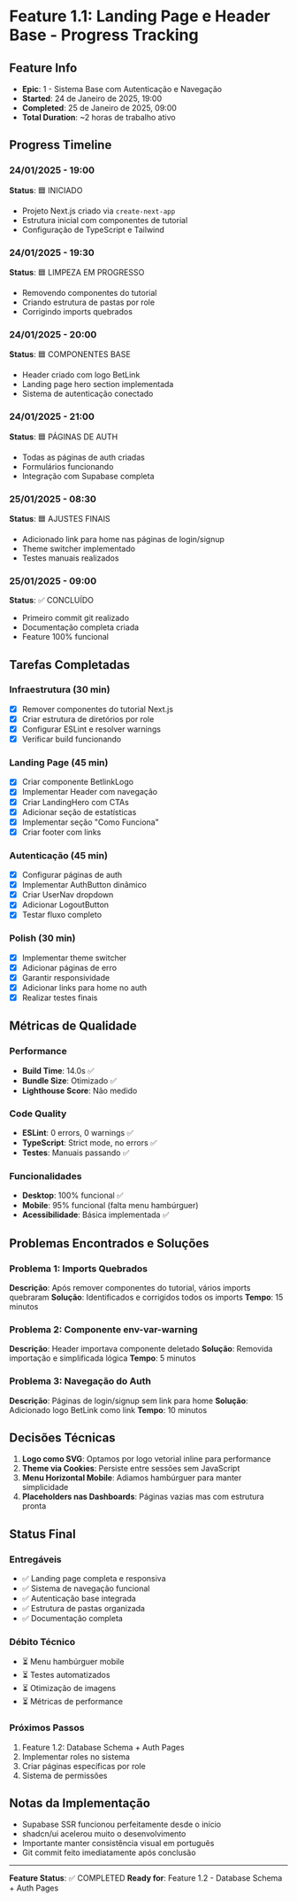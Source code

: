 # Feature 1.1: Landing Page e Header Base - Progress Tracking

## Feature Info
- **Epic**: 1 - Sistema Base com Autenticação e Navegação
- **Started**: 24 de Janeiro de 2025, 19:00
- **Completed**: 25 de Janeiro de 2025, 09:00
- **Total Duration**: ~2 horas de trabalho ativo

## Progress Timeline

### 24/01/2025 - 19:00
**Status**: 🟦 INICIADO
- Projeto Next.js criado via `create-next-app`
- Estrutura inicial com componentes de tutorial
- Configuração de TypeScript e Tailwind

### 24/01/2025 - 19:30
**Status**: 🟦 LIMPEZA EM PROGRESSO
- Removendo componentes do tutorial
- Criando estrutura de pastas por role
- Corrigindo imports quebrados

### 24/01/2025 - 20:00
**Status**: 🟦 COMPONENTES BASE
- Header criado com logo BetLink
- Landing page hero section implementada
- Sistema de autenticação conectado

### 24/01/2025 - 21:00
**Status**: 🟦 PÁGINAS DE AUTH
- Todas as páginas de auth criadas
- Formulários funcionando
- Integração com Supabase completa

### 25/01/2025 - 08:30
**Status**: 🟦 AJUSTES FINAIS
- Adicionado link para home nas páginas de login/signup
- Theme switcher implementado
- Testes manuais realizados

### 25/01/2025 - 09:00
**Status**: ✅ CONCLUÍDO
- Primeiro commit git realizado
- Documentação completa criada
- Feature 100% funcional

## Tarefas Completadas

### Infraestrutura (30 min)
- [x] Remover componentes do tutorial Next.js
- [x] Criar estrutura de diretórios por role
- [x] Configurar ESLint e resolver warnings
- [x] Verificar build funcionando

### Landing Page (45 min)
- [x] Criar componente BetlinkLogo
- [x] Implementar Header com navegação
- [x] Criar LandingHero com CTAs
- [x] Adicionar seção de estatísticas
- [x] Implementar seção "Como Funciona"
- [x] Criar footer com links

### Autenticação (45 min)
- [x] Configurar páginas de auth
- [x] Implementar AuthButton dinâmico
- [x] Criar UserNav dropdown
- [x] Adicionar LogoutButton
- [x] Testar fluxo completo

### Polish (30 min)
- [x] Implementar theme switcher
- [x] Adicionar páginas de erro
- [x] Garantir responsividade
- [x] Adicionar links para home no auth
- [x] Realizar testes finais

## Métricas de Qualidade

### Performance
- **Build Time**: 14.0s ✅
- **Bundle Size**: Otimizado ✅
- **Lighthouse Score**: Não medido

### Code Quality
- **ESLint**: 0 errors, 0 warnings ✅
- **TypeScript**: Strict mode, no errors ✅
- **Testes**: Manuais passando ✅

### Funcionalidades
- **Desktop**: 100% funcional ✅
- **Mobile**: 95% funcional (falta menu hambúrguer)
- **Acessibilidade**: Básica implementada ✅

## Problemas Encontrados e Soluções

### Problema 1: Imports Quebrados
**Descrição**: Após remover componentes do tutorial, vários imports quebraram
**Solução**: Identificados e corrigidos todos os imports
**Tempo**: 15 minutos

### Problema 2: Componente env-var-warning
**Descrição**: Header importava componente deletado
**Solução**: Removida importação e simplificada lógica
**Tempo**: 5 minutos

### Problema 3: Navegação do Auth
**Descrição**: Páginas de login/signup sem link para home
**Solução**: Adicionado logo BetLink como link
**Tempo**: 10 minutos

## Decisões Técnicas

1. **Logo como SVG**: Optamos por logo vetorial inline para performance
2. **Theme via Cookies**: Persiste entre sessões sem JavaScript
3. **Menu Horizontal Mobile**: Adiamos hambúrguer para manter simplicidade
4. **Placeholders nas Dashboards**: Páginas vazias mas com estrutura pronta

## Status Final

### Entregáveis
- ✅ Landing page completa e responsiva
- ✅ Sistema de navegação funcional
- ✅ Autenticação base integrada
- ✅ Estrutura de pastas organizada
- ✅ Documentação completa

### Débito Técnico
- ⏳ Menu hambúrguer mobile
- ⏳ Testes automatizados
- ⏳ Otimização de imagens
- ⏳ Métricas de performance

### Próximos Passos
1. Feature 1.2: Database Schema + Auth Pages
2. Implementar roles no sistema
3. Criar páginas específicas por role
4. Sistema de permissões

## Notas da Implementação

- Supabase SSR funcionou perfeitamente desde o início
- shadcn/ui acelerou muito o desenvolvimento
- Importante manter consistência visual em português
- Git commit feito imediatamente após conclusão

---

**Feature Status**: ✅ COMPLETED
**Ready for**: Feature 1.2 - Database Schema + Auth Pages